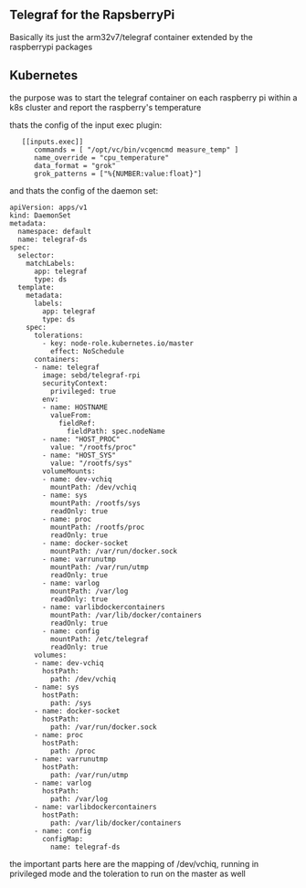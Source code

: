 ## Telegraf for the RapsberryPi

Basically its just the arm32v7/telegraf container extended by the raspberrypi packages


## Kubernetes

the purpose was to start the telegraf container on each raspberry pi within a k8s cluster and report the
raspberry's temperature

thats the config of the input exec plugin:

```
   [[inputs.exec]]
      commands = [ "/opt/vc/bin/vcgencmd measure_temp" ]
      name_override = "cpu_temperature"
      data_format = "grok"
      grok_patterns = ["%{NUMBER:value:float}"]
``` 

and thats the config of the daemon set:
```
apiVersion: apps/v1
kind: DaemonSet
metadata:
  namespace: default
  name: telegraf-ds
spec:
  selector:
    matchLabels:
      app: telegraf
      type: ds
  template:
    metadata:
      labels:
        app: telegraf
        type: ds
    spec:
      tolerations:
        - key: node-role.kubernetes.io/master
          effect: NoSchedule
      containers:
      - name: telegraf
        image: sebd/telegraf-rpi
        securityContext:
          privileged: true 
        env:
        - name: HOSTNAME
          valueFrom:
            fieldRef:
              fieldPath: spec.nodeName
        - name: "HOST_PROC"
          value: "/rootfs/proc"
        - name: "HOST_SYS"
          value: "/rootfs/sys"
        volumeMounts:
        - name: dev-vchiq
          mountPath: /dev/vchiq
        - name: sys
          mountPath: /rootfs/sys
          readOnly: true
        - name: proc
          mountPath: /rootfs/proc
          readOnly: true
        - name: docker-socket
          mountPath: /var/run/docker.sock
        - name: varrunutmp
          mountPath: /var/run/utmp
          readOnly: true
        - name: varlog
          mountPath: /var/log
          readOnly: true
        - name: varlibdockercontainers
          mountPath: /var/lib/docker/containers
          readOnly: true
        - name: config
          mountPath: /etc/telegraf
          readOnly: true
      volumes:
      - name: dev-vchiq
        hostPath:
          path: /dev/vchiq
      - name: sys
        hostPath:
          path: /sys
      - name: docker-socket
        hostPath:
          path: /var/run/docker.sock
      - name: proc
        hostPath:
          path: /proc
      - name: varrunutmp
        hostPath:
          path: /var/run/utmp
      - name: varlog
        hostPath:
          path: /var/log
      - name: varlibdockercontainers
        hostPath:
          path: /var/lib/docker/containers
      - name: config
        configMap:
          name: telegraf-ds
```

the important parts here are the mapping of /dev/vchiq, running in privileged mode and the toleration to run on the master as well
